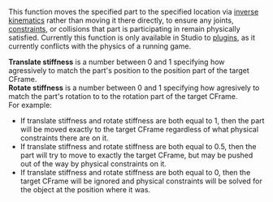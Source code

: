 This function moves the specified part to the specified location via [inverse kinematics](https://en.wikipedia.org/wiki/Inverse_kinematics) rather than moving it there directly, to ensure any joints, [constraints](https://developer.roblox.com/en-us/api-reference/class/Constraint), or collisions that part is participating in remain physically satisfied. Currently this function is only available in Studio to [plugins](https://developer.roblox.com/en-us/api-reference/class/Plugin), as it currently conflicts with the physics of a running game.

**Translate stiffness** is a number between 0 and 1 specifying how agressively to match the part's position to the position part of the target CFrame.  
**Rotate stiffness** is a number between 0 and 1 specifying how agresively to match the part's rotation to to the rotation part of the target CFrame.  
For example:

*   If translate stiffness and rotate stiffness are both equal to 1, then the part will be moved exactly to the target CFrame regardless of what physical constraints there are on it.
*   If translate stiffness and rotate stiffness are both equal to 0.5, then the part will try to move to exactly the target CFrame, but may be pushed out of the way by physical constraints on it.
*   If translate stiffness and rotate stiffness are both equal to 0, then the target CFrame will be ignored and physical constraints will be solved for the object at the position where it was.